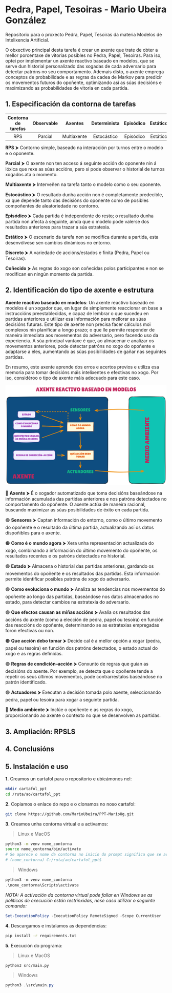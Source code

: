 # Pedra, Papel, Tesoiras - Mario Ubeira González

Repositorio para o proxecto Pedra, Papel, Tesoiras da materia Modelos de Intelixencia Artificial.  

O obxectivo principal desta tarefa é crear un axente que trate de obter a mellor porcentaxe de vitorias posibles no Pedra, Papel, Tesoiras. Para iso, optei por implementar un axente reactivo baseado en modelos, que se serve dun historial personalizado das xogadas de cada adversario para detectar patróns no seu comportamento. Ademais disto, o axente emprega conceptos de probabilidade e as regras da cadea de Markov para predicir os movementos futuros do opoñente, optimizando así as súas decisións e maximizando as probabilidades de vitoria en cada partida.

## 1. Especificación da contorna de tarefas  

| **Contorna de tarefas** | **Observable** | **Axentes** | **Determinista** | **Episódico** | **Estático** | **Discreto** | **Coñecido** |  
|:-----------------------:|:--------------:|:-----------:|:----------------:|:-------------:|:------------:|:------------:|:------------:|  
| RPS                    | Parcial        | Multiaxente | Estocástico      | Episódico      | Estático      | Discreto      | Coñecido     |  

**RPS** ⮞ Contorno simple, baseado na interacción por turnos entre o modelo e o oponente.

**Parcial** ⮞ O axente non ten acceso á seguinte acción do oponente nin á lóxica que rexe as súas accións, pero si pode observar o historial de turnos xogados ata o momento.

**Multiaxente** ⮞ Interveñen na tarefa tanto o modelo como o seu oponente.

**Estocástico** ⮞ O resultado dunha acción non é completamente predecible, xa que depende tanto das decisións do oponente como de posibles compoñentes de aleatoriedade no contorno.

**Episódico** ⮞ Cada partida é independente do resto; o resultado dunha partida non afecta á seguinte, aínda que o modelo pode valerse dos resultados anteriores para trazar a súa estratexia.

**Estático** ⮞ O escenario da tarefa non se modifica durante a partida, esta desenvólvese sen cambios dinámicos no entorno.

**Discreto** ⮞ A variedade de accións/estados e finita (Pedra, Papel ou Tesoiras).

**Coñecido** ⮞ As regras do xogo son coñecidas polos participantes e non se modifican en ningún momento da partida.

## 2. Identificación do tipo de axente e estrutura 

**Axente reactivo baseado en modelos**: Un axente reactivo baseado en modelos é un xogador que, en lugar de simplemente reaccionar en base a instruccións preestablecidas, e capaz de lembrar o que sucedeu en partidas anteriores e utilizar esa información para mellorar as súas decisións futuras. Este tipo de axente non precisa facer cálculos moi complexos nin planificar a longo prazo; o que lle permite responder de maneira inmediata aos movementos do adversario, pero facendo uso da experiencia. A súa principal vantaxe é que, ao almacenar e analizar os movementos anteriores, pode detectar patróns no xogo do opoñente e adaptarse a eles, aumentando as súas posibilidades de gañar nas seguintes partidas.

En resumo, este axente aprende dos erros e acertos previos e utiliza esa memoria para tomar decisións máis intelixentes e efectivas no xogo. Por iso, considéroo o tipo de axente máis adecuado para este caso.

![](./img/estrutura_do_axente.png)

🔴 **Axente** ⮞ É o xogador automatizado que toma decisións baseándose na información acumulada das partidas anteriores e nos patróns detectados no comportamento do opoñente. O axente actúa de maneira racional, buscando maximizar as súas posibilidades de éxito en cada partida.

🟢 **Sensores** ⮞ Captan información do entorno, como o último movemento do opoñente e o resultado da última partida, actualizando así os datos dispoñibles para o axente.

🟠 **Como é o mundo agora** ⮞ Xera unha representación actualizada do xogo, combinando a información do último movemento do opoñente, os resultados recentes e os patróns detectados no historial.

🟣 **Estado** ⮞ Almacena o historial das partidas anteriores, gardando os movementos do opoñente e os resultados das partidas. Esta información permite identificar posibles patróns de xogo do adversario.

🟣 **Como evoluciona o mundo** ⮞ Analiza as tendencias nos movementos do opoñente ao longo das partidas, baseándose nos datos almacenados no estado, para detectar cambios na estratexia do adversario.

🟣 **Que efectos causan as miñas accións**  ⮞ Avalía os resultados das accións do axente (como a elección de pedra, papel ou tesoira) en función das reaccións do opoñente, determinando se as estratexias empregadas foron efectivas ou non.

🟠 **Que acción debo tomar** ⮞ Decide cal é a mellor opción a xogar (pedra, papel ou tesoira) en función dos patróns detectados, o estado actual do xogo e as regras definidas.

🟣 **Regras de condición–acción** ⮞ Conxunto de regras que guían as decisións do axente. Por exemplo, se detecta que o opoñente tende a repetir os seus últimos movementos, pode contrarrestalos baseándose no patrón identificado.

🟢 **Actuadores** ⮞ Executan a decisión tomada polo axente, seleccionando pedra, papel ou tesoira para xogar a seguinte partida.

🔴 **Medio ambiente** ⮞ Inclúe o opoñente e as regras do xogo, proporcionando ao axente o contexto no que se desenvolven as partidas.

## 3. Ampliación: RPSLS

## 4. Conclusións

## 5. Instalación e uso

**1.** Creamos un cartafol para o repositorio e ubicámonos nel:
``` bash
mkdir cartafol_ppt
cd /ruta/ao/cartafol_ppt
```
**2.** Copiamos o enlace do repo e o clonamos no noso cartafol:
``` bash
git clone https://github.com/MarioUbeira/PPT-MarioUg.git
```
**3.** Creamos unha contorna virtual e a activamos:
> Linux e MacOS
``` bash
python3 -m venv nome_contorna
source nome_contorna/bin/activate
# Se aparece o nome da contorna no inicio do prompt significa que se activou correctamente:
# (nome_contorna) C:/ruta/ao/cartafol_ppt$
```
> Windows
``` powershell
python3 -m venv nome_contorna
.\nome_contorna\Scripts\activate
```
*NOTA: A activación da contorna virtual pode fallar en Windows se as políticas de execución están restrinxidas, nese caso utilizar o seguinte comando:*
``` powershell
Set-ExecutionPolicy -ExecutionPolicy RemoteSigned -Scope CurrentUser
```
**4.** Descargamos e instalamos as dependencias:
``` bash
pip install -r requirements.txt
```
**5.** Execución do programa:
> Linux e MacOS
``` bash
python3 src/main.py
```
> Windows
``` powershell
python3 .\src\main.py
```